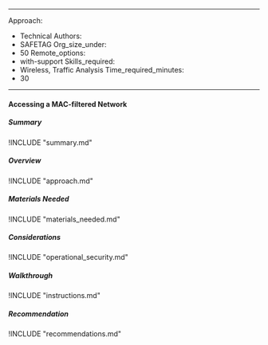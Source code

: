 
---
Approach:
- Technical
Authors:
- SAFETAG
Org_size_under:
- 50
Remote_options:
- with-support
Skills_required:
- Wireless, Traffic Analysis
Time_required_minutes:
- 30

---

#### Accessing a MAC-filtered Network

##### Summary
!INCLUDE "summary.md"

##### Overview
!INCLUDE "approach.md"

##### Materials Needed
!INCLUDE "materials_needed.md"

##### Considerations
!INCLUDE "operational_security.md"

##### Walkthrough
!INCLUDE "instructions.md"

##### Recommendation
!INCLUDE "recommendations.md"
